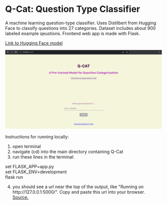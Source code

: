 # Q-Cat: Question Type Classifier
A machine learning question-type classifier. Uses Distilbert from Hugging Face to classify questions into 27 categories. Dataset includes about 900 labeled example qeustions. Frontend web app is made with Flask.
  
[Link to Hugging Face model](https://huggingface.co/ekohrt/qcat)  
  
![Q-Cat demo page](frontend_preview_image.png?raw=true "Title")
  
  
Instructions for running locally:
1. open terminal
2. navigate (cd) into the main directory containing Q-Cat
3. run these lines in the terminal:
  
set FLASK_APP=app.py  
set FLASK_ENV=development  
flask run  
  
4. you should see a url near the top of the output, like "Running on http://<span></span>127.0.0.1:5000/". Copy and paste this url into your browser. [Source.](https://cs396-web-dev.github.io/winter2022/assignments/lab02#:~:text=try%20running%20your%20flask%20app%20from%20your%20command%20line)
